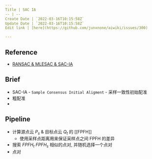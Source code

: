 ```yaml
---
Title | SAC IA
-- | --
Create Date | `2022-03-16T10:15:58Z`
Update Date | `2022-03-16T10:15:58Z`
Edit link | [here](https://github.com/junxnone/aiwiki/issues/300)

---
```

## Reference
- [RANSAC & MLESAC & SAC-IA](https://littlebearsama.github.io/2020/04/11/Registration/0.SAC-IA/)

## Brief
- SAC-IA - `Sample Consensus Initial Aligment` - 采样一致性初始配准
- 粗配准
-

## Pipeline
- 计算源点云 $P_s$ & 目标点云 $Q_t$ 的 [[FPFH]]
  - 使用采样点距离用来保证采样点之间 FPFH 的差异
- 搜索 $FPFH_t$   $FPFH_s$ 相似的点对, 并随机选择一个点对
- 点对
